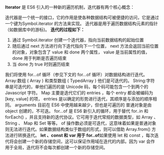 **Iterator** 是 ES6 引入的一种新的遍历机制，迭代器有两个核心概念：

迭代器是一个统一的接口，它的作用是使各种数据结构可被便捷的访问，它是通过一个键为Symbol.iterator 的方法来实现。
迭代器是用于遍历数据结构元素的指针（如数据库中的游标)。
**迭代的过程如下：**
1. 通过 Symbol.iterator 创建一个迭代器，指向当前数据结构的起始位置
2. 随后通过 next 方法进行向下迭代指向下一个位置， next 方法会返回当前位置的对象，对象包含了 value 和 done 两个属性， value 是当前属性的值， done 用于判断是否遍历结束
3. 当 done 为 true 时则遍历结束

我们将使用 for...of 循环（参见下文的 for...of 循环）对数据结构进行迭代。
Array:数组 ( Array ) 和类型数组 ( TypedArray ) 他们是可迭代的。
String:字符串是可迭代的，单他们遍历的是 Unicode 码，每个码可能包含一个到两个的 Javascript 字符。
Map 主要是迭代它们的 entries ，每个 entry 都会被编码为 [key, value] 的项， entries 是以确定的形势进行迭代，其顺序是与添加的顺序相同。
arguments 目前在 ES6 中使用越来越少，但也是可遍历的
普通对象是由 object 创建的，不可迭。
for...of 是 ES6 新引入的循环，用于替代 for..in 和 forEach() ，并且支持新的迭代协议。它可用于迭代常规的数据类型，如 Array 、 String 、 Map 和 Set 等等。
of 操作数必须是可迭代，这意味着如果是普通对象则无法进行迭代。如果数据结构类似于数组的形式，则可以借助 Array.from() 方法进行转换迭代。
**let 、const 和 var 用于 for..of**如果使用 let 和 const ，每次迭代将会创建一个新的存储空间，这可以保证作用域在迭代的内部。因为 var 会作用于全局，迭代将不会每次都创建一个新的存储空间。
